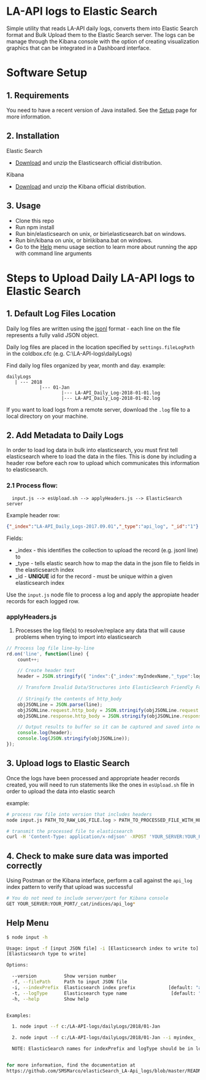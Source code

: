 # LA-API logs to Elastic Search

Simple utility that reads LA-API daily logs, converts them into Elastic Search format and Bulk Upload them to the Elastic Search server. The logs can be manage through the Kibana console with the option of creating visualization graphics that can be integrated in a Dashboard interface.

# Software Setup

## 1. Requirements

You need to have a recent version of Java installed. See the [Setup](https://www.elastic.co/guide/en/elasticsearch/reference/current/setup.html#jvm-version) page for more information.

## 2. Installation

Elastic Search

* [Download](https://www.elastic.co/downloads/elasticsearch) and unzip the Elasticsearch official distribution.

Kibana

* [Download](https://www.elastic.co/downloads/kibana) and unzip the Kibana official distribution.


## 3. Usage

  * Clone this repo
  * Run npm install
  * Run bin/elasticsearch on unix, or bin\elasticsearch.bat on windows.
  * Run bin/kibana on unix, or bin\kibana.bat on windows.
  * Go to the [Help](#help-menu) menu usage section to learn more about running the app with command line arguments


# Steps to Upload Daily LA-API logs to Elastic Search

## 1. Default Log Files Location
Daily log files are written using the [jsonl](http://jsonlines.org/) format - each line on the file represents a fully valid JSON object.

Daily log files are placed in the location specified by `settings.fileLogPath` in the coldbox.cfc (e.g. C:\LA-API-logs\dailyLogs)
    
Find daily log files organized by year, month and day.  example:
```
dailyLogs
   | --- 2018
            |--- 01-Jan
                    |--- LA-API_Daily_Log-2018-01-01.log
                    |--- LA-API_Daily_Log-2018-01-02.log

```

If you want to load logs from a remote server, download the `.log` file to a local directory on your machine.

## 2. Add Metadata to Daily Logs
In order to load log data in bulk into elasticsearch, you must first tell elasticsearch where to load the data in the files.  This is done by including a header row before each row to upload which communicates this information to elasticsearch.

### 2.1 Process flow:
```
  input.js --> esUpload.sh --> applyHeaders.js --> ElasticSearch server
```  

Example header row:
```json
{"_index":"LA-API_Daily_Logs-2017.09.01","_type":"api_log", "_id":"1"}
```
Fields:
* _index - this identifies the collection to upload the record (e.g. jsonl line) to
* _type - tells elastic search how to map the data in the json file to fields in the elasticsearch index
* _id - **UNIQUE** id for the record - must be unique within a given elasticsearch index


Use the `input.js` node file to process a log and apply the appropiate header records for each logged row.

### applyHeaders.js

1. Processes the log file(s) to resolve/replace any data that will cause problems when trying to import into elasticsearch

```javascript
// Process log file line-by-line
rd.on('line', function(line) {
    count++;

    // Create header text
    header = JSON.stringify({ "index":{"_index":myIndexName,"_type":logType, "_id": count } });

    // Transform Invalid Data/Structures into ElasticSearch Friendly Format *******************
     
    // Stringify the contents of http_body
    objJSONLine = JSON.parse(line);
    objJSONLine.request.http_body = JSON.stringify(objJSONLine.request.http_body);
    objJSONLine.response.http_body = JSON.stringify(objJSONLine.response.http_body);

    // Output results to buffer so it can be captured and saved into new file
    console.log(header);
    console.log(JSON.stringify(objJSONLine));
});
```

## 3. Upload logs to Elastic Search

Once the logs have been processed and appropriate header records created, you will need to run statements like the ones in `esUpload.sh` file in order to upload the data into elastic search

example:
```bash
# process raw file into version that includes headers
node input.js PATH_TO_RAW_LOG_FILE.log > PATH_TO_PROCESSED_FILE_WITH_HEADERS.log

# transmit the processed file to elasticsearch
curl -H 'Content-Type: application/x-ndjson' -XPOST 'YOUR_SERVER:YOUR_PORT/_bulk?pretty' --data-binary @PATH_TO_PROCESSED_FILE_WITH_HEADERS.log

```

## 4. Check to make sure data was imported correctly
Using Postman or the Kibana interface, perform a call against the `api_log` index pattern to verify that upload was successful

```bash
# You do not need to include server/port for Kibana console
GET YOUR_SERVER:YOUR_PORT/_cat/indices/api_log*
```

## Help Menu

```bash
$ node input -h

Usage: input -f [input JSON file] -i [Elasticsearch index to write to] -t
[Elasticsearch type to write]

Options:

  --version          Show version number                               [boolean]
  -f, --filePath     Path to input JSON file                          [required]
  -i, --indexPrefix  Elasticsearch index prefix            [default: "api_log_"]
  -t, --logType      Elasticsearch type name                [default: "api_log"]
  -h, --help         Show help                                         [boolean]


Examples:

  1. node input --f c:/LA-API-logs/dailyLogs/2018/01-Jan

  2. node input --f c:/LA-API-logs/dailyLogs/2018/01-Jan --i myindex_ --t mylog

  NOTE: ElasticSearch names for indexPrefix and logType should be in lower case


for more information, find the documentation at
https://github.com/SMSMarco/elasticSearch_LA-Api_logs/blob/master/README.md
```
